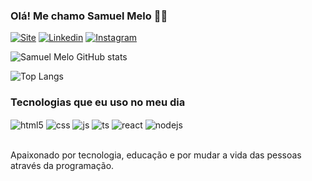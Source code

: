 

### Olá! Me chamo Samuel Melo 👋🏽

[![Site](https://img.shields.io/website?label=Portifolio.com&style=for-the-badge&url=https://google.com/)](https://google.com)
[![Linkedin](https://img.shields.io/badge/LinkedIn-0077B5?style=for-the-badge&logo=linkedin&logoColor=white)](https://www.linkedin.com/in/samuel-melo-a3851026a/)
[![Instagram](https://img.shields.io/badge/Instagram-E4405F?style=for-the-badge&logo=instagram&logoColor=white)](https://instagram.com/samuelmelo.dev)

![Samuel Melo GitHub stats](https://github-readme-stats.vercel.app/api?username=ODevNomade&show_icons=true&theme=merko)

![Top Langs](https://github-readme-stats.vercel.app/api/top-langs/?username=ODevNomade&layout=compact&theme=blue-green)


### Tecnologias que eu uso no meu dia

<div style="display: inline_block">
  <img align="center" alt="html5" src="https://img.shields.io/badge/HTML5-E34F26?style=for-the-badge&logo=html5&logoColor=white" />
  <img align="center" alt="css" src="https://img.shields.io/badge/CSS3-1572B6?style=for-the-badge&logo=css3&logoColor=white" />
  <img align="center" alt="js" src="https://img.shields.io/badge/JavaScript-F7DF1E?style=for-the-badge&logo=javascript&logoColor=black" />
  <img align="center" alt="ts" src="https://img.shields.io/badge/TypeScript-007ACC?style=for-the-badge&logo=typescript&logoColor=white" />
  <img align="center" alt="react" src="https://img.shields.io/badge/React-20232A?style=for-the-badge&logo=react&logoColor=61DAFB" />
  <img align="center" alt="nodejs" src="https://img.shields.io/badge/Node.js-43853D?style=for-the-badge&logo=node.js&logoColor=white" />
</div><br/>

Apaixonado por tecnologia, educação e por mudar a vida das pessoas através da programação.
